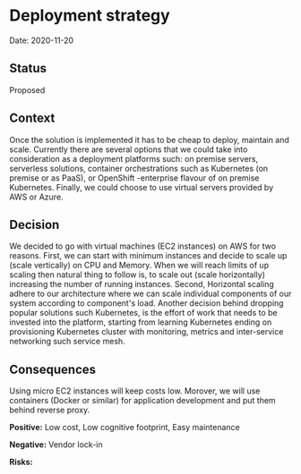 # Deployment strategy

Date: 2020-11-20

## Status

Proposed

## Context

Once the solution is implemented it has to be cheap to deploy, maintain and scale. Currently there are several options that we could take into consideration as a deployment platforms such: on premise servers, serverless solutions, container orchestrations such as Kubernetes (on premise or as PaaS), or OpenShift -enterprise flavour of on premise Kubernetes. Finally, we could choose to use virtual servers provided by AWS or Azure.

## Decision

We decided to go with virtual machines (EC2 instances) on AWS for two reasons. First, we can start with minimum instances and decide to scale up (scale vertically) on CPU and Memory. When we will reach limits of up scaling then  natural thing  to follow is,  to scale out (scale horizontally) increasing the number of running instances. Second, Horizontal scaling adhere to our architecture where we can scale individual components of our system according to component's load. Another decision behind dropping popular solutions such Kubernetes, is the effort of work that needs to be invested into the platform, starting from learning Kubernetes ending on provisioning Kubernetes cluster with monitoring, metrics and inter-service networking such service mesh.


## Consequences

Using micro EC2 instances will keep costs low. Morover, we will use containers (Docker or similar) for application development and put them behind reverse proxy. 

**Positive:** Low cost, Low cognitive footprint, Easy maintenance

**Negative:** Vendor lock-in

**Risks:** 

